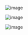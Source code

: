 ![image](https://github.com/user-attachments/assets/e5a9b007-3ed4-4c39-b7ab-8b680c3d8bc6)

![image](https://github.com/user-attachments/assets/7222975e-e647-4403-9154-94f75b5b26d0)

![image](https://github.com/user-attachments/assets/db7b572c-cd9c-4a41-991e-43b9501dbd49)


